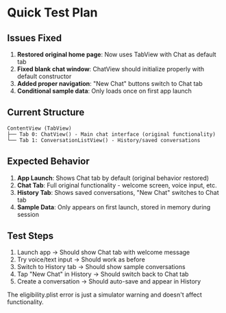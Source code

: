 # Quick Test Plan

## Issues Fixed

1. **Restored original home page**: Now uses TabView with Chat as default tab
2. **Fixed blank chat window**: ChatView should initialize properly with default constructor
3. **Added proper navigation**: "New Chat" buttons switch to Chat tab
4. **Conditional sample data**: Only loads once on first app launch

## Current Structure

```
ContentView (TabView)
├── Tab 0: ChatView() - Main chat interface (original functionality)
└── Tab 1: ConversationListView() - History/saved conversations
```

## Expected Behavior

1. **App Launch**: Shows Chat tab by default (original behavior restored)
2. **Chat Tab**: Full original functionality - welcome screen, voice input, etc.
3. **History Tab**: Shows saved conversations, "New Chat" switches to Chat tab
4. **Sample Data**: Only appears on first launch, stored in memory during session

## Test Steps

1. Launch app → Should show Chat tab with welcome message
2. Try voice/text input → Should work as before
3. Switch to History tab → Should show sample conversations
4. Tap "New Chat" in History → Should switch back to Chat tab
5. Create a conversation → Should auto-save and appear in History

The eligibility.plist error is just a simulator warning and doesn't affect functionality.